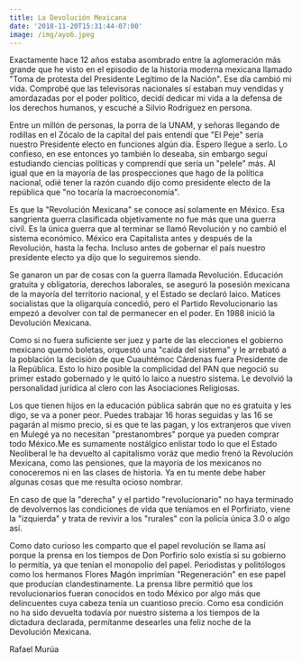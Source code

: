 ```yaml
---
title: La Devolución Mexicana
date: '2018-11-20T15:31:44-07:00'
image: /img/ayo6.jpeg
---
```

Exactamente hace 12 años estaba asombrado entre la aglomeración más grande que he visto en el episodio de la historia moderna mexicana llamado "Toma de protesta del Presidente Legítimo de la Nación". Ese día cambió mi vida. Comprobé que las televisoras nacionales sí estaban muy vendidas y amordazadas por el poder político, decidí dedicar mi vida a la defensa de los derechos humanos, y escuché a Silvio Rodríguez en persona.

Entre un millón de personas, la porra de la UNAM, y señoras llegando de rodillas en el Zócalo de la capital del país entendí que "El Peje" sería nuestro Presidente electo en funciones algún día. Espero llegue a serlo. Lo confieso, en ese entonces yo también lo deseaba, sin embargo seguí estudiando ciencias políticas y comprendí que sería un "pelele" más. Al igual que en la mayoría de las prospecciones que hago de la política nacional, odié tener la razón cuando dijo como presidente electo de la república que "no tocaría la macroeconomía".

Es que la "Revolución Mexicana" se conoce así solamente en México. Esa sangrienta guerra clasificada objetivamente no fue más que una guerra civil. Es la única guerra que al terminar se llamó Revolución y no cambió el sistema económico. México era Capitalista antes y después de la Revolución, hasta la fecha. Incluso antes de gobernar el país nuestro presidente electo ya dijo que lo seguiremos siendo.

Se ganaron un par de cosas con la guerra llamada Revolución. Educación gratuita y obligatoria, derechos laborales, se aseguró la posesión mexicana de la mayoría del territorio nacional, y el Estado se declaró laico. Matices socialistas que la oligarquía concedió, pero el Partido Revolucionario las empezó a devolver con tal de permanecer en el poder. En 1988 inició la Devolución Mexicana.

Como si no fuera suficiente ser juez y parte de las elecciones el gobierno mexicano quemó boletas, orquestó una "caída del sistema" y le arrebató a la población la decisión de que Cuauhtémoc Cárdenas fuera Presidente de la República. Esto lo hizo posible la complicidad del PAN que negoció su primer estado gobernado y le quitó lo laico a nuestro sistema. Le devolvió la personalidad jurídica al clero con las Asociaciones Religiosas.

Los que tienen hijos en la educación pública sabrán que no es gratuita y les digo, se va a poner peor. Puedes trabajar 16 horas seguidas y las 16 se pagarán al mismo precio, si es que te las pagan, y los extranjeros que viven en Mulegé ya no necesitan "prestanombres" porque ya pueden comprar todo México.Me es sumamente nostálgico enlistar todo lo que el Estado Neoliberal le ha devuelto al capitalismo voráz que medio frenó la Revolución Mexicana, como las pensiones, que la mayoría de los mexicanos no conoceremos ni en las clases de historia. Ya en tu mente debe haber algunas cosas que me resulta ocioso nombrar.

En caso de que la "derecha" y el partido "revolucionario" no haya terminado de devolvernos las condiciones de vida que teníamos en el Porfiriato, viene la "izquierda" y trata de revivir a los "rurales" con la policía única 3.0 o algo así.

Como dato curioso les comparto que el papel revolución se llama así porque la prensa en los tiempos de Don Porfirio solo existía si su gobierno lo permitía, ya que tenían el monopolio del papel. Periodistas y politólogos como los hermanos Flores Magón imprimían "Regeneración" en ese papel que producían clandestinamente. La prensa libre permitió que los revolucionarios fueran conocidos en todo México por algo más que delincuentes cuya cabeza tenía un cuantioso precio. Como esa condición no ha sido devuelta todavía por nuestro sistema a los tiempos de la dictadura declarada, permítanme desearles una feliz noche de la Devolución Mexicana.

Rafael Murúa
